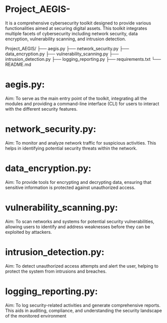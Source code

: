 # Project_AEGIS-
It is a comprehensive cybersecurity toolkit designed to provide various functionalities aimed at securing digital assets. This toolkit integrates multiple facets of cybersecurity including network security, data encryption, vulnerability scanning, and intrusion detection.

Project_AEGIS/
├── aegis.py
├── network_security.py
├── data_encryption.py
├── vulnerability_scanning.py
├── intrusion_detection.py
├── logging_reporting.py
├── requirements.txt
└── README.md

# aegis.py:

Aim: To serve as the main entry point of the toolkit, integrating all the modules and providing a command-line interface (CLI) for users to interact with the different security features.

# network_security.py:

Aim: To monitor and analyze network traffic for suspicious activities. This helps in identifying potential security threats within the network.

# data_encryption.py:

Aim: To provide tools for encrypting and decrypting data, ensuring that sensitive information is protected against unauthorized access.

# vulnerability_scanning.py:

Aim: To scan networks and systems for potential security vulnerabilities, allowing users to identify and address weaknesses before they can be exploited by attackers.

# intrusion_detection.py:

Aim: To detect unauthorized access attempts and alert the user, helping to protect the system from intrusions and breaches.

# logging_reporting.py:

Aim: To log security-related activities and generate comprehensive reports. This aids in auditing, compliance, and understanding the security landscape of the monitored environment
